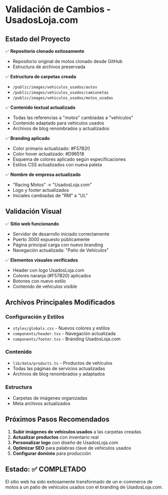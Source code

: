# Validación de Cambios - UsadosLoja.com

## Estado del Proyecto

✅ **Repositorio clonado exitosamente**
- Repositorio original de motos clonado desde GitHub
- Estructura de archivos preservada

✅ **Estructura de carpetas creada**
- `/public/images/vehiculos_usados/autos`
- `/public/images/vehiculos_usados/camionetas`
- `/public/images/vehiculos_usados/motos_usadas`

✅ **Contenido textual actualizado**
- Todas las referencias a "motos" cambiadas a "vehículos"
- Contenido adaptado para vehículos usados
- Archivos de blog renombrados y actualizados

✅ **Branding aplicado**
- Color primario actualizado: #F57B20
- Color hover actualizado: #D96518
- Esquema de colores aplicado según especificaciones
- Estilos CSS actualizados con nueva paleta

✅ **Nombre de empresa actualizado**
- "Racing Motos" → "UsadosLoja.com"
- Logo y footer actualizados
- Iniciales cambiadas de "RM" a "UL"

## Validación Visual

✅ **Sitio web funcionando**
- Servidor de desarrollo iniciado correctamente
- Puerto 3000 expuesto públicamente
- Página principal carga con nuevo branding
- Navegación actualizada: "Patio de Vehículos"

✅ **Elementos visuales verificados**
- Header con logo UsadosLoja.com
- Colores naranja (#F57B20) aplicados
- Botones con nuevo estilo
- Contenido de vehículos visible

## Archivos Principales Modificados

### Configuración y Estilos
- `styles/globals.css` - Nuevos colores y estilos
- `components/header.tsx` - Navegación actualizada
- `components/footer.tsx` - Branding UsadosLoja.com

### Contenido
- `lib/data/products.ts` - Productos de vehículos
- Todas las páginas de servicios actualizadas
- Archivos de blog renombrados y adaptados

### Estructura
- Carpetas de imágenes organizadas
- Meta archivos actualizados

## Próximos Pasos Recomendados

1. **Subir imágenes de vehículos usados** a las carpetas creadas
2. **Actualizar productos** con inventario real
3. **Personalizar logo** con diseño de UsadosLoja.com
4. **Optimizar SEO** para palabras clave de vehículos usados
5. **Configurar dominio** para producción

## Estado: ✅ COMPLETADO

El sitio web ha sido exitosamente transformado de un e-commerce de motos a un patio de vehículos usados con el branding de UsadosLoja.com.

